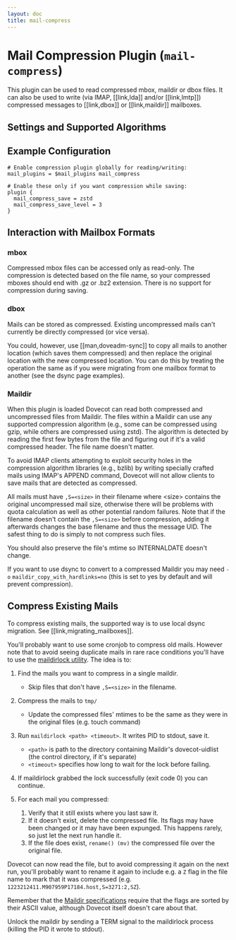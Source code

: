 ```yaml
---
layout: doc
title: mail-compress
---
```


# Mail Compression Plugin (`mail-compress`)

This plugin can be used to read compressed mbox, maildir or dbox files. It
can also be used to write (via IMAP, [[link,lda]] and/or [[link,lmtp]])
compressed messages to [[link,dbox]] or [[link,maildir]] mailboxes.

## Settings and Supported Algorithms

<SettingsComponent plugin="mail-compress" />

## Example Configuration

```[dovecot.conf]
# Enable compression plugin globally for reading/writing:
mail_plugins = $mail_plugins mail_compress

# Enable these only if you want compression while saving:
plugin {
  mail_compress_save = zstd
  mail_compress_save_level = 3
}
```

## Interaction with Mailbox Formats

### mbox

Compressed mbox files can be accessed only as read-only. The compression is
detected based on the file name, so your compressed mboxes should end with .gz
or .bz2 extension. There is no support for compression during saving.

### dbox

Mails can be stored as compressed. Existing uncompressed mails can't currently
be directly compressed (or vice versa).

You could, however, use [[man,doveadm-sync]] to copy all mails to another
location (which saves them compressed) and then replace the original
location with the new compressed location. You can do this
by treating the operation the same as if you were migrating from one mailbox
format to another (see the dsync page examples).

### Maildir

When this plugin is loaded Dovecot can read both compressed and uncompressed
files from Maildir. The files within a Maildir can use any supported
compression algorithm (e.g., some can be compressed using gzip, while others
are compressed using zstd). The algorithm is detected by reading the first
few bytes from the file and figuring out if it's a valid compressed header.
The file name doesn't matter.

To avoid IMAP clients attempting to exploit security holes in the compression
algorithm libraries (e.g., bzlib) by writing specially crafted mails using
IMAP's APPEND command, Dovecot will not allow clients to save mails that are
detected as compressed.

All mails must have `,S=<size>` in their filename where \<size\> contains the
original uncompressed mail size, otherwise there will be problems with quota
calculation as well as other potential random failures. Note that if the
filename doesn't contain the `,S=<size>` before compression, adding it
afterwards changes the base filename and thus the message UID. The safest thing
to do is simply to not compress such files.

You should also preserve the file's mtime so INTERNALDATE doesn't change.

If you want to use dsync to convert to a compressed Maildir you may need `-o`
`maildir_copy_with_hardlinks=no` (this is set to yes by default and will
prevent compression).

## Compress Existing Mails

To compress existing mails, the supported way is to use local dsync migration.
See [[link,migrating_mailboxes]].

You'll probably want to use some cronjob to compress old mails. However note
that to avoid seeing duplicate mails in rare race conditions you'll have to use
the [maildirlock utility](https://github.com/dovecot/tools/blob/main/README.maildirlock). The idea is to:

1. Find the mails you want to compress in a single maildir.

   * Skip files that don't have `,S=<size>` in the filename.

2. Compress the mails to `tmp/`

   * Update the compressed files' mtimes to be the same as they were in the
     original files (e.g. touch command)

3. Run `maildirlock <path> <timeout>`. It writes PID to stdout, save it.

   * `<path>` is path to the directory containing Maildir's dovecot-uidlist
     (the control directory, if it's separate)
   * `<timeout>` specifies how long to wait for the lock before failing.

4. If maildirlock grabbed the lock successfully (exit code 0) you can continue.

5. For each mail you compressed:

   1. Verify that it still exists where you last saw it.
   2. If it doesn't exist, delete the compressed file. Its flags may have been
      changed or it may have been expunged. This happens rarely, so just let
	  the next run handle it.
   3. If the file does exist, `rename() (mv)` the compressed file over the
      original file.

Dovecot can now read the file, but to avoid compressing it again on the next
run, you'll probably want to rename it again to include e.g. a `Z` flag in the
file name to mark that it was compressed (e.g.
`1223212411.M907959P17184.host,S=3271:2,SZ`).

Remember that the [Maildir specifications](https://cr.yp.to/proto/maildir.html)
require that the flags are sorted by their ASCII value, although Dovecot
itself doesn't care about that.

Unlock the maildir by sending a TERM signal to the maildirlock process (killing
the PID it wrote to stdout).
